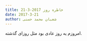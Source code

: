 ```yaml
---
title: خاطره روز 2017-3-21
date: 2017-3-21
author: شعبان محمد حسنی
---
```


امروزم یه روز عادی بود مثل روزای گذشته.